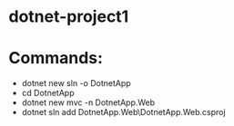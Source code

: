 # dotnet-project1

# Commands:

- dotnet new sln -o DotnetApp
- cd DotnetApp
- dotnet new mvc -n DotnetApp.Web
- dotnet sln add DotnetApp.Web\DotnetApp.Web.csproj
